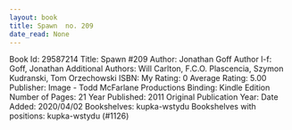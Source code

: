 ```yaml
---
layout: book
title: Spawn  no. 209
date_read: None
---
```


Book Id: 29587214
Title: Spawn #209
Author: Jonathan Goff
Author l-f: Goff, Jonathan
Additional Authors: Will Carlton, F.C.O. Plascencia, Szymon Kudranski, Tom Orzechowski
ISBN: 
My Rating: 0
Average Rating: 5.00
Publisher: Image - Todd McFarlane Productions
Binding: Kindle Edition
Number of Pages: 21
Year Published: 2011
Original Publication Year: 
Date Added: 2020/04/02
Bookshelves: kupka-wstydu
Bookshelves with positions: kupka-wstydu (#1126)

